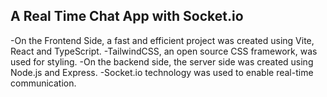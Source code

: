 ## A Real Time Chat App with Socket.io
-On the Frontend Side, a fast and efficient project was created using Vite, React and TypeScript.
-TailwindCSS, an open source CSS framework, was used for styling.
-On the backend side, the server side was created using Node.js and Express.
-Socket.io technology was used to enable real-time communication.
